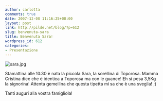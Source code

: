 ```yaml
---
author: carlotta
comments: true
date: 2007-12-08 11:16:25+00:00
layout: post
link: http://pilde.net/blog/?p=612
slug: benvenuta-sara
title: Benvenuta Sara!
wordpress_id: 612
categories:
- Presentazione
---
```


![sara.jpg](http://pilde.net/blog/wp-content/uploads/2007/12/sara.jpg)




Stamattina alle 10.30 è nata la piccola Sara, la sorellina di Toporosa.
Mamma Cristina dice che è identica a Toporosa ma con le guance! Eh si pesa 3,5Kg la signorina!
Attenta gemellina che questa tipetta mi sa che è una sveglia! ;)



Tanti auguri alla vostra famigliola!
